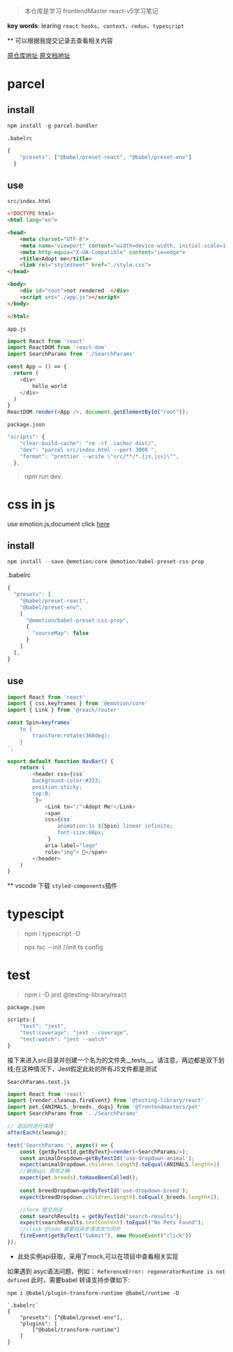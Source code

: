 
> 本仓库是学习 frontendMaster react-v5学习笔记

**key words**:  learing `react hooks`、`context`、`redux`、`typescript` 

** 可以根据我提交记录去查看相关内容

[原仓库地址](https://github.com/btholt/complete-intro-to-react-v5)
[原文档地址](https://btholt.github.io/complete-intro-to-react-v5)
# parcel    
## install
```js
npm install -g parcel-bundler
```
`.babelrc`
```js
{
    "presets": ["@babel/preset-react", "@babel/preset-env"]
  }
```
## use

`src/index.html`
```html
<!DOCTYPE html>
<html lang="en">

<head>
    <meta charset="UTF-8">
    <meta name="viewport" content="width=device-width, initial-scale=1.0">
    <meta http-equiv="X-UA-Compatible" content="ie=edge">
    <title>Adopt me</title>
    <link rel="stylesheet" href="./style.css">
</head>

<body>
    <div id="root">not rendered  </div>
    <script src="./app.js"></script>
</body>

</html>
```
`app.js`
```js
import React from 'react'
import ReactDOM from 'react-dom'
import SearchParams from './SearchParams'

const App = () => {
  return (
    <div>
        hello world
    </div>
  )
}
ReactDOM.render(<App />, document.getElementById("root"));

```
`package.json`
```js
"scripts": {
    "clear-build-cache": "rm -rf .cache/ dist/",
    "dev": "parcel src/index.html --port 3000 ",
    "format": "prettier --write \"src/**/*.{js,jsx}\"",
  },
```
> npm run dev


# css in js
use emotion.js,document click [here](https://emotion.sh/docs/install)

## install

```js
npm install --save @emotion/core @emotion/babel-preset-css-prop

```
.babelrc
```js
{
  "presets": [
    "@babel/preset-react",
    "@babel/preset-env",
    [
      "@emotion/babel-preset-css-prop",
      {
        "sourceMap": false
      }
    ]
  ],
}
```
## use
```js
import React from 'react'
import { css,keyframes } from '@emotion/core'
import { Link } from '@reach/router'

const Spin=keyframes`
    to {
        transform:rotate(360deg);
    }
`;

export default function NavBar() {
    return (
        <header css={css`
        background-color:#333;
        position:sticky;
        top:0;
        `}>
            <Link to="/">Adopt Me!</Link>
            <span 
            css={css`
                animation:1s ${Spin} linear infinite;
                font-size:60px;
            `}
            aria-label="logo" 
            role="img"> 🐩</span>
        </header>
    )
}

```
** vscode 下载 `styled-components`插件

# typescipt

> npm i typescript -D

> npx tsc --init //init ts config

# test
> npm i -D jest  @testing-library/react

`package.json`
```js
scripts:{
    "test": "jest",
    "test:coverage": "jest --coverage",
    "test:watch": "jest --watch"
}
```

接下来进入src目录并创建一个名为的文件夹__tests__。请注意，两边都是双下划线;在这种情况下，Jest假定此处的所有JS文件都是测试

`SearchParams.test.js`
```js
import React from 'react'
import {render,cleanup,fireEvent} from '@testing-library/react'
import pet,{ANIMALS,_breeds,_dogs} from '@frontendmasters/pet'
import SearchParams from '../SearchParams'

// 退出时进行清理
afterEach(cleanup);

test('SearchParams ', async() => {
    const {getByTestId,getByText}=render(<SearchParams/>);
    const animalDropdown=getByTestId('use-dropdown-animal');
    expect(animalDropdown.children.length).toEqual(ANIMALS.length+1)
    //确保api 调用正确
    expect(pet.breeds).toHaveBeenCalled();
    
    const breedDropdown=getByTestId('use-dropdown-breed');
    expect(breedDropdown.children.length).toEqual(_breeds.length+1);

    //form 提交测试
    const searchResults = getByTestId("search-results");
    expect(searchResults.textContent).toEqual("No Pets Found");
    //click @todo 需要将异步请求改为同步
    fireEvent(getByText("Submit"), new MouseEvent("click"))
});
```
- 此处实例api获取，采用了mock,可以在项目中查看相关实现

如果遇到 asyc语法问题，例如：  `ReferenceError: regeneratorRuntime is not defined`
此时，需要babel 转译支持步骤如下:
```
npm i @babel/plugin-transform-runtime @babel/runtime -D

`.babelrc`
{
    "presets": ["@babel/preset-env"],
    "plugins": [
        ["@babel/transform-runtime"]
    ]
}
```

